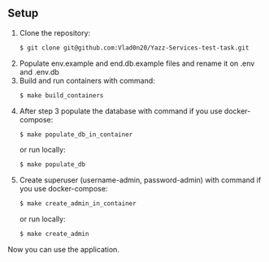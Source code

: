 ## Setup 

1. Clone the repository:
    ```sh
    $ git clone git@github.com:Vlad0n20/Yazz-Services-test-task.git
    ```
2. Populate env.example and end.db.example files and rename it on .env  and .env.db
3. Build and run containers with command:
    ```sh
    $ make build_containers
    ```
4. After step 3 populate the database with command if you use docker-compose:
    ```sh
    $ make populate_db_in_container
    ```
    or run locally:
    ```sh
    $ make populate_db
    ```
5. Create superuser (username-admin, password-admin) with command if you use docker-compose:
    ```sh
    $ make create_admin_in_container
    ```
    or run locally:
    ```sh
    $ make create_admin
    ```

Now you can use the application.